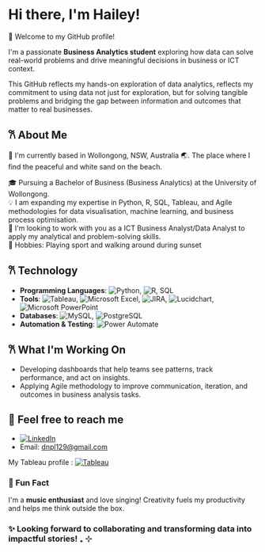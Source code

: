 # Hi there, I'm Hailey!

🌟 Welcome to my GitHub profile!

I'm a passionate **Business Analytics student** exploring how data can solve real-world problems and drive meaningful decisions in business or ICT context. 

This GitHub reflects my hands-on exploration of data analytics, reflects my commitment to using data not just for exploration, but for solving tangible problems and bridging the gap between information and outcomes that matter to real businesses.



## 𐙚 About Me
📍 I'm currently based in Wollongong, NSW, Australia 🌏. The place where I find the peaceful and white sand on the beach. 

🎓 Pursuing a Bachelor of Business (Business Analytics) at the University of Wollongong.  
💡 I am expanding my expertise in Python, R, SQL, Tableau, and Agile methodologies for data visualisation, machine learning, and business process optimisation.  
💬 I'm looking to work with you as a ICT Business Analyst/Data Analyst to apply my analytical and problem-solving skills.  
🧸 Hobbies: Playing sport and walking around during sunset 

## 𐙚 Technology

- **Programming Languages**: ![Python](https://img.shields.io/badge/Python-blue?logo=python&logoColor=white), ![R](https://img.shields.io/badge/R-blue?logo=r&logoColor=white), SQL  
- **Tools**: ![Tableau](https://img.shields.io/badge/Tableau-orange?logo=tableau&logoColor=white), ![Microsoft Excel](https://img.shields.io/badge/Microsoft%20Excel-green?logo=microsoft-excel&logoColor=white), ![JIRA](https://img.shields.io/badge/JIRA-blue?logo=jira&logoColor=white), ![Lucidchart](https://img.shields.io/badge/Lucidchart-orange?logo=lucidchart&logoColor=white), ![Microsoft PowerPoint](https://img.shields.io/badge/Microsoft%20PowerPoint-red?logo=microsoft-powerpoint&logoColor=white)
- **Databases**: ![MySQL](https://img.shields.io/badge/MySQL-blue?logo=mysql&logoColor=white), ![PostgreSQL](https://img.shields.io/badge/PostgreSQL-blue?logo=postgresql&logoColor=white)
- **Automation & Testing**: ![Power Automate](https://img.shields.io/badge/Power%20Automate-blue?logo=microsoft-power-automate&logoColor=white)

## 𐙚 What I'm Working On

- Developing dashboards that help teams see patterns, track performance, and act on insights.
- Applying Agile methodology to improve communication, iteration, and outcomes in business analysis tasks.
  
## 💌 Feel free to reach me

* [![LinkedIn](https://img.shields.io/badge/LinkedIn-blue?logo=linkedin&style=flat-square)](https://www.linkedin.com/in/hailey-do-868a25278/)
* Email: dnpl129@gmail.com  

My Tableau profile : [![Tableau](https://img.shields.io/badge/Tableau-blue?logo=tableau&style=flat-square)](https://public.tableau.com/app/profile/hailey.do6608/vizzes)  
### 🎵 Fun Fact  
I'm a **music enthusiast** and love singing! Creativity fuels my productivity and helps me think outside the box.

### ✨ **Looking forward to collaborating and transforming data into impactful stories!** ₊ ⊹


<!---
hailey129/hailey129 is a ✨ special ✨ repository because its `README.md` (this file) appears on your GitHub profile.
You can click the Preview link to take a look at your changes.
--->
